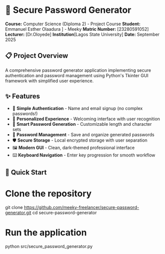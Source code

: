 # 🔐 Secure Password Generator
**Course:** Computer Science (Diploma 2) - Project Course
**Student:** Emmanuel Esther Olaadura ] - Meeky
**Matric Number:** [23280591052]
**Lecturer:** [Dr.Oloyede]
**Institution**[Lagos State University]
**Date:** September 2025

## 📋 Project Overview
A comprehensive password generator application implementing secure authentication and password management using Python's Tkinter GUI framework with simplified user experience.

## ✨ Features
- 🔐 **Simple Authentication** - Name and email signup (no complex passwords!)
- 👋 **Personalized Experience** - Welcoming interface with user recognition
- 🎲 **Smart Password Generation** - Customizable length and character sets
- 💾 **Password Management** - Save and organize generated passwords
- 🛡️ **Secure Storage** - Local encrypted storage with user separation
- 🖼️ **Modern GUI** - Clean, dark-themed professional interface
- ⌨️ **Keyboard Navigation** - Enter key progression for smooth workflow

## 🚀 Quick Start
# Clone the repository
git clone https://github.com/meeky-freelancer/secure-password-generator.git
cd secure-password-generator

# Run the application
python src/secure_password_generator.py
